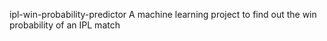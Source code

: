ipl-win-probability-predictor
A machine learning project to find out the win probability of an IPL match

